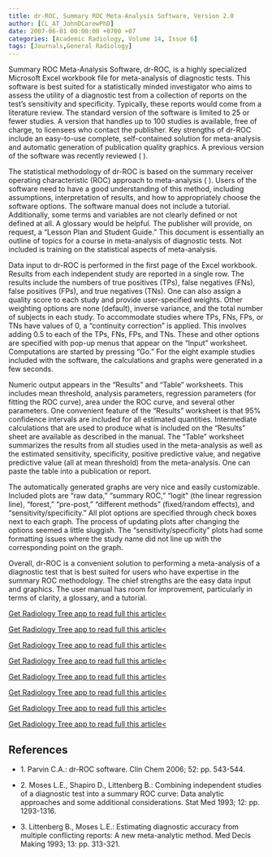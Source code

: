 ```yaml
---
title: dr-ROC, Summary ROC Meta-Analysis Software, Version 2.0
author: [CL_AT_JohnDCarewPhD]
date: 2007-06-01 00:00:00 +0700 +07
categories: [Academic Radiology, Volume 14, Issue 6]
tags: [Journals,General Radiology]
---
```

Summary ROC Meta-Analysis Software, dr-ROC, is a highly specialized Microsoft Excel workbook file for meta-analysis of diagnostic tests. This software is best suited for a statistically minded investigator who aims to assess the utility of a diagnostic test from a collection of reports on the test’s sensitivity and specificity. Typically, these reports would come from a literature review. The standard version of the software is limited to 25 or fewer studies. A version that handles up to 100 studies is available, free of charge, to licensees who contact the publisher. Key strengths of dr-ROC include an easy-to-use complete, self-contained solution for meta-analysis and automatic generation of publication quality graphics. A previous version of the software was recently reviewed ( ).

The statistical methodology of dr-ROC is based on the summary receiver operating characteristic (ROC) approach to meta-analysis ( ). Users of the software need to have a good understanding of this method, including assumptions, interpretation of results, and how to appropriately choose the software options. The software manual does not include a tutorial. Additionally, some terms and variables are not clearly defined or not defined at all. A glossary would be helpful. The publisher will provide, on request, a “Lesson Plan and Student Guide.” This document is essentially an outline of topics for a course in meta-analysis of diagnostic tests. Not included is training on the statistical aspects of meta-analysis.

Data input to dr-ROC is performed in the first page of the Excel workbook. Results from each independent study are reported in a single row. The results include the numbers of true positives (TPs), false negatives (FNs), false positives (FPs), and true negatives (TNs). One can also assign a quality score to each study and provide user-specified weights. Other weighting options are none (default), inverse variance, and the total number of subjects in each study. To accommodate studies where TPs, FNs, FPs, or TNs have values of 0, a “continuity correction” is applied. This involves adding 0.5 to each of the TPs, FNs, FPs, and TNs. These and other options are specified with pop-up menus that appear on the “Input” worksheet. Computations are started by pressing “Go.” For the eight example studies included with the software, the calculations and graphs were generated in a few seconds.

Numeric output appears in the “Results” and “Table” worksheets. This includes mean threshold, analysis parameters, regression parameters (for fitting the ROC curve), area under the ROC curve, and several other parameters. One convenient feature of the “Results” worksheet is that 95% confidence intervals are included for all estimated quantities. Intermediate calculations that are used to produce what is included on the “Results” sheet are available as described in the manual. The “Table” worksheet summarizes the results from all studies used in the meta-analysis as well as the estimated sensitivity, specificity, positive predictive value, and negative predictive value (all at mean threshold) from the meta-analysis. One can paste the table into a publication or report.

The automatically generated graphs are very nice and easily customizable. Included plots are “raw data,” “summary ROC,” “logit” (the linear regression line), “forest,” “pre-post,” “different methods” (fixed/random effects), and “sensitivity/specificity.” All plot options are specified through check boxes next to each graph. The process of updating plots after changing the options seemed a little sluggish. The “sensitivity/specificity” plots had some formatting issues where the study name did not line up with the corresponding point on the graph.

Overall, dr-ROC is a convenient solution to performing a meta-analysis of a diagnostic test that is best suited for users who have expertise in the summary ROC methodology. The chief strengths are the easy data input and graphics. The user manual has room for improvement, particularly in terms of clarity, a glossary, and a tutorial.

[Get Radiology Tree app to read full this article<](https://clinicalpub.com/app)

[Get Radiology Tree app to read full this article<](https://clinicalpub.com/app)

[Get Radiology Tree app to read full this article<](https://clinicalpub.com/app)

[Get Radiology Tree app to read full this article<](https://clinicalpub.com/app)

[Get Radiology Tree app to read full this article<](https://clinicalpub.com/app)

[Get Radiology Tree app to read full this article<](https://clinicalpub.com/app)

[Get Radiology Tree app to read full this article<](https://clinicalpub.com/app)

[Get Radiology Tree app to read full this article<](https://clinicalpub.com/app)

## References

- 1\. Parvin C.A.: dr-ROC software. Clin Chem 2006; 52: pp. 543-544.


- 2\. Moses L.E., Shapiro D., Littenberg B.: Combining independent studies of a diagnostic test into a summary ROC curve: Data analytic approaches and some additional considerations. Stat Med 1993; 12: pp. 1293-1316.


- 3\. Littenberg B., Moses L.E.: Estimating diagnostic accuracy from multiple conflicting reports: A new meta-analytic method. Med Decis Making 1993; 13: pp. 313-321.